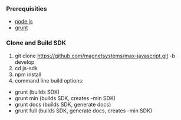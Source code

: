 ### Prerequisities ###

* [node.js](http://nodejs.org/)
* [grunt](http://gruntjs.com/)

### Clone and Build SDK ###

1. git clone https://github.com/magnetsystems/max-javascript.git -b develop
2. cd js-sdk
3. npm install
4. command line build options:

* grunt        (builds SDK)
* grunt min    (builds SDK, creates -min SDK)
* grunt docs   (builds SDK, generate docs)
* grunt full   (builds SDK, generate docs, creates -min SDK)